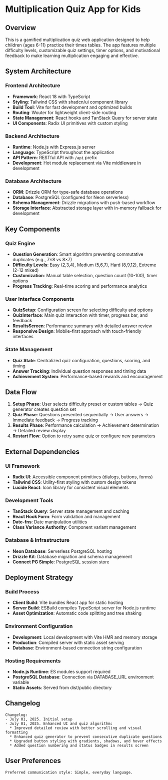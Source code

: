 # Multiplication Quiz App for Kids

## Overview

This is a gamified multiplication quiz web application designed to help children (ages 6-11) practice their times tables. The app features multiple difficulty levels, customizable quiz settings, timer options, and motivational feedback to make learning multiplication engaging and effective.

## System Architecture

### Frontend Architecture
- **Framework**: React 18 with TypeScript
- **Styling**: Tailwind CSS with shadcn/ui component library
- **Build Tool**: Vite for fast development and optimized builds
- **Routing**: Wouter for lightweight client-side routing
- **State Management**: React hooks and TanStack Query for server state
- **UI Components**: Radix UI primitives with custom styling

### Backend Architecture
- **Runtime**: Node.js with Express.js server
- **Language**: TypeScript throughout the application
- **API Pattern**: RESTful API with `/api` prefix
- **Development**: Hot module replacement via Vite middleware in development

### Database Architecture
- **ORM**: Drizzle ORM for type-safe database operations
- **Database**: PostgreSQL (configured for Neon serverless)
- **Schema Management**: Drizzle migrations with push-based workflow
- **Storage Interface**: Abstracted storage layer with in-memory fallback for development

## Key Components

### Quiz Engine
- **Question Generation**: Smart algorithm preventing commutative duplicates (e.g., 7×8 vs 8×7)
- **Difficulty Levels**: Easy (2,3,4), Medium (5,6,7), Hard (8,9,12), Extreme (2-12 mixed)
- **Customization**: Manual table selection, question count (10-100), timer options
- **Progress Tracking**: Real-time scoring and performance analytics

### User Interface Components
- **QuizSetup**: Configuration screen for selecting difficulty and options
- **QuizInterface**: Main quiz interaction with timer, progress bar, and feedback
- **ResultsScreen**: Performance summary with detailed answer review
- **Responsive Design**: Mobile-first approach with touch-friendly interfaces

### State Management
- **Quiz State**: Centralized quiz configuration, questions, scoring, and timing
- **Answer Tracking**: Individual question responses and timing data
- **Achievement System**: Performance-based rewards and encouragement

## Data Flow

1. **Setup Phase**: User selects difficulty preset or custom tables → Quiz generator creates question set
2. **Quiz Phase**: Questions presented sequentially → User answers → Immediate feedback → Progress tracking
3. **Results Phase**: Performance calculation → Achievement determination → Detailed review display
4. **Restart Flow**: Option to retry same quiz or configure new parameters

## External Dependencies

### UI Framework
- **Radix UI**: Accessible component primitives (dialogs, buttons, forms)
- **Tailwind CSS**: Utility-first styling with custom design tokens
- **Lucide React**: Icon library for consistent visual elements

### Development Tools
- **TanStack Query**: Server state management and caching
- **React Hook Form**: Form validation and management
- **Date-fns**: Date manipulation utilities
- **Class Variance Authority**: Component variant management

### Database & Infrastructure
- **Neon Database**: Serverless PostgreSQL hosting
- **Drizzle Kit**: Database migration and schema management
- **Connect PG Simple**: PostgreSQL session store

## Deployment Strategy

### Build Process
- **Client Build**: Vite bundles React app for static hosting
- **Server Build**: ESBuild compiles TypeScript server for Node.js runtime
- **Asset Optimization**: Automatic code splitting and tree shaking

### Environment Configuration
- **Development**: Local development with Vite HMR and memory storage
- **Production**: Compiled server with static asset serving
- **Database**: Environment-based connection string configuration

### Hosting Requirements
- **Node.js Runtime**: ES modules support required
- **PostgreSQL Database**: Connection via DATABASE_URL environment variable
- **Static Assets**: Served from dist/public directory

## Changelog

```
Changelog:
- July 01, 2025. Initial setup
- July 01, 2025. Enhanced UI and quiz algorithm:
  * Improved detailed review with better scrolling and visual formatting
  * Enhanced quiz generator to prevent consecutive duplicate questions
  * Upgraded button styling with gradients, shadows, and hover effects
  * Added question numbering and status badges in results screen
```

## User Preferences

```
Preferred communication style: Simple, everyday language.
```